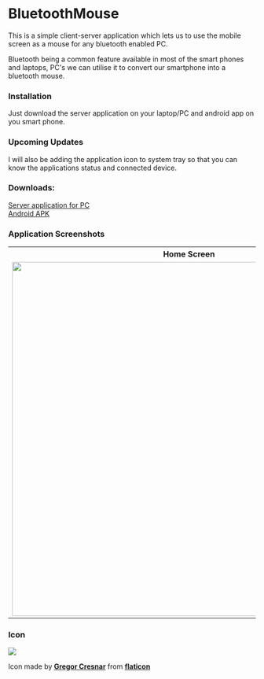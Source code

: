 # BluetoothMouse
This is a simple client-server application which lets us to use the mobile screen as a mouse for any bluetooth enabled PC.

Bluetooth being a common feature available in most of the smart phones and laptops, PC's we can utilise it to convert our smartphone into a bluetooth mouse.

### Installation
Just download the server application on your laptop/PC and android app on you smart phone.

### Upcoming Updates
I will also be adding the application icon to system tray so that you can know the applications status and connected device.

### Downloads:
[Server application for PC](https://github.com/psrabhishek/BluetoothMouse/blob/master/Server/BluetoothServer.exe) <br>
[Android APK]( https://github.com/psrabhishek/BluetoothMouse/blob/master/BTMouse/app/build/outputs/apk/debug/app-debug.apk)


### Application Screenshots

<table>
  <tr>
    <th>Home Screen</th>
    <th>Mouse Screen</th>
  </tr>
  <tr>
    <td><img src="https://github.com/psrabhishek/BluetoothMouse/blob/master/BTMouse/Home.jpg?raw=true" height="720px"/></td>
    <td><img src="https://github.com/psrabhishek/BluetoothMouse/blob/master/BTMouse/Mouse.jpg?raw=true" height="720px"/></td>
  </tr>
</table>

### Icon
![](https://image.flaticon.com/icons/png/128/179/179739.png)

Icon made by [**Gregor Cresnar**](https://www.flaticon.com/authors/gregor-cresnar) from [**flaticon**](www.flaticon.com)
